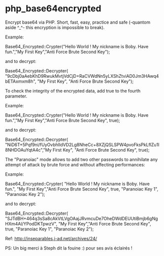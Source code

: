 # php_base64encrypted
Encrypt base64 via PHP. Short, fast, easy, practice and safe (-quantom aside ^_^- this encryption is impossible to break).

Example: 

Base64_Encrypted::Crypter("Hello World ! My nickname is Boby. Have fun.","My First Key","Anti Force Brute Second Key");
 
 and to decrypt:
 
Base64_Encrypted::Decrypter( "9cDbj0aAebKhD9RwukMvtjVdCjD+RaCVWdNn5yLXShZtviAD0Jm3HAwq4bETAxmxm8h", "My First Key", "Anti Force Brute Second Key");
 
 To check the integrity of the encrypted data, add true to the fourth parameter.
 
Example:
 
Base64_Encrypted::Crypter("Hello World ! My nickname is Boby. Have fun.","My First Key","Anti Force Brute Second Key", true);

and to decrypt:

Base64_Encrypted::Decrypter( "NiD6T+5Pqf9ni/fUyOvbhlIdVD2Lg8NheCc+8XZjQSLSPW4pvoFksPkLflZu1l8NHDOAuYqtA4c","My First Key", "Anti Force Brute Second Key", true);



The "Paranoiac" mode allows to add two other passwords to annihilate any attempt of attack by brute force and without affecting performances:

Example:

Base64_Encrypted::Crypter( "Hello World ! My nickname is Boby. Have fun.", "My First Key","Anti Force Brute Second Key", true, "Paranoiac Key 1", "Paranoiac Key 2");


and to decrypt:


Base64_Encrypted::Decrypter( "SJTdBH+464q3sSa8cAkVtLVgOAajJRvmcuDe7OheDWdDEUUtiBmjb6gNgHXm4Al/YPodDKTpwzV", "My First Key","Anti Force Brute Second Key", true, "Paranoiac Key 1", "Paranoiac Key 2");



Ref: http://inseparables.j-ad.net/archives/24/

PS: Un big merci à Steph dit la fouine :) pour ses avis éclairés !
